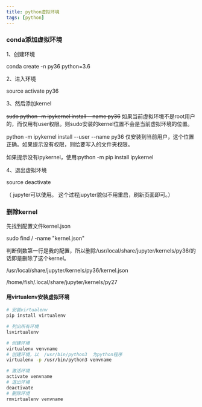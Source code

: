 ```yaml
---
title: python虚拟环境
tags: [python]
---
```


### conda添加虚拟环境

1、创建环境

conda create -n py36 python=3.6

2、进入环境

source activate py36

3、然后添加kernel

~~sudo python -m ipykernel install --name py36~~     如果当前虚拟环境不是root用户的，而仅用有user权限。则sudo安装的kernel位置不会是当前虚拟环境的位置。

python -m ipykernel install --user --name py36   仅安装到当前用户，这个位置正确。如果提示没有权限，则给要写入的文件夹权限。

如果提示没有ipykernel，使用:python -m pip install ipykernel

4、退出虚拟环境

source deactivate

（ jupyter可以使用。 这个过程jupyter貌似不用重启，刷新页面即可。）



### 删除kernel

先找到配置文件kernel.json

sudo find / -name "kernel.json"

判断倒数第一行是我的配置，所以删除/usr/local/share/jupyter/kernels/py36/的话即是删除了这个kernel。

/usr/local/share/jupyter/kernels/py36/kernel.json

/home/fish/.local/share/jupyter/kernels/py27



#### 用virtualenv安装虚拟环境


```bash
# 安装virtualenv
pip install virtualenv

# 列出所有环境
lsvirtualenv

# 创建环境
virtualenv venvname
# 创建环境，以  /usr/bin/python3  为python程序
virtualenv -p /usr/bin/python3 venvname

# 激活环境
activate venvname
# 退出环境
deactivate
# 删除环境
rmvirtualenv venvname　
```

